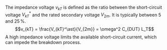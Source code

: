 The impedance voltage $v_{kT}$ is defined as the ratio between the short-circuit voltage $V_{kT}^*$ and the rated secondary voltage $V_{2m}$. It is typically between $5$ and $25\,\%$.
$$v_{kT} = \frac{V_{kT}^\ast}{V_{2m}} = \omega^2 C_{DUT} L_T$$A high impedance voltage limits the available short-circuit current, which can impede the breakdown process.